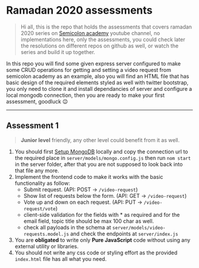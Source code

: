 # Ramadan 2020 assessments

> Hi all, this is the repo that holds the assessments that covers ramadan 2020 series on [Semicolon academy](https://www.youtube.com/SemicolonAcademy) youtube channel, no implementations here, only the assessments, you could check later the resolutions on different repos on github as well, or watch the series and build it up together.

In this repo you will find some given express server configured to make some CRUD operations for getting and setting a video request from semicolon academy as an example, also you will find an HTML file that has basic design of the required elements styled as well with twitter bootstrap, you only need to clone it and install dependancies of server and configure a local mongodb connection, then you are ready to make your first assessment, goodluck 😉

---

## Assessment 1

> **Junior level** friendly, any other level could benefit from it as well.

1. You should first [Setup MongoDB](https://docs.mongodb.com/manual/installation/) locally and copy the connection url to the required place in `server/models/mongo.config.js` then run `nom start` in the server folder, after that you are not supposed to look back into that file any more.
2. Implement the frontend code to make it works with the basic functionality as follow:
   - Submit request. (API: POST -> `/video-request`)
   - Show list of requests below the form. (API: GET -> `/video-request`)
   - Vote up and down on each request. (API: PUT -> `/video-request/vote`)
	- client-side validation for the fields with * as required and for the email field, topic title should be max 100 char as well.
	- check all payloads in the schema at `server/models/video-requests.model.js` and check the endpoints at `server/index.js`
3. You are **obligated** to write only **Pure JavaScript** code without using any external utility or libraries.
4. You should not write any css code or styling effort as the provided `index.html` file has all what you need.
